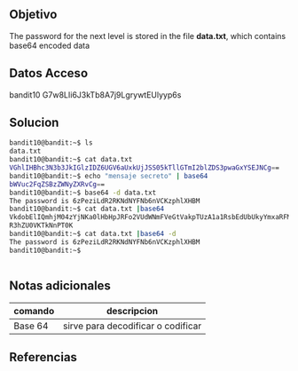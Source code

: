 
## Objetivo
The password for the next level is stored in the file **data.txt**, which contains base64 encoded data
## Datos Acceso
bandit10
G7w8LIi6J3kTb8A7j9LgrywtEUlyyp6s

## Solucion
```bash
bandit10@bandit:~$ ls 
data.txt
bandit10@bandit:~$ cat data.txt
VGhlIHBhc3N3b3JkIGlzIDZ6UGV6aUxkUjJSS05kTllGTmI2blZDS3pwaGxYSEJNCg==
bandit10@bandit:~$ echo "mensaje secreto" | base64
bWVuc2FqZSBzZWNyZXRvCg==
bandit10@bandit:~$ base64 -d data.txt
The password is 6zPeziLdR2RKNdNYFNb6nVCKzphlXHBM
bandit10@bandit:~$ cat data.txt |base64
VkdobElIQmhjM04zYjNKa0lHbHpJRFo2VUdWNmFVeGtVakpTUzA1a1RsbEdUbUkyYmxaRFMzcHdh
R3hZU0VKTkNnPT0K
bandit10@bandit:~$ cat data.txt |base64 -d
The password is 6zPeziLdR2RKNdNYFNb6nVCKzphlXHBM
bandit10@bandit:~$ 



```
## Notas adicionales
| comando |  descripcion|
|---|----|
|Base 64 | sirve para decodificar o codificar|



## Referencias



